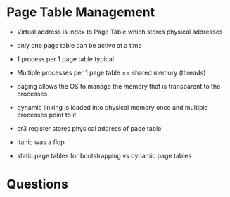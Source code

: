 # Page Table Management

* Virtual address is index to Page Table which stores physical addresses
* only one page table can be active at a time
* 1 process per 1 page table typical
* Multiple processes per 1 page table == shared memory (threads)
* paging allows the OS to manage the memory that is transparent to the processes
* dynamic linking is loaded into physical memory once and multiple processes point to it
* cr3 register stores physical address of page table

* itanic was a flop


* static page tables for bootstrapping vs dynamic page tables

# Questions



